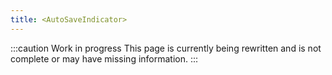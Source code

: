 ```yaml
---
title: <AutoSaveIndicator>
---
```


:::caution Work in progress
This page is currently being rewritten and is not complete or may have missing information.
:::